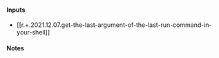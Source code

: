

#### Inputs

- [[r.+.2021.12.07.get-the-last-argument-of-the-last-run-command-in-your-shell]]

#### Notes

